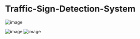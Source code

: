 # Traffic-Sign-Detection-System
![image](https://github.com/ImaneMdn/Traffic-Sign-Detection-System/assets/115882702/f5beb7bb-5f0a-4a95-8ffd-377946600bb1)

![image](https://github.com/ImaneMdn/Traffic-Sign-Detection-System/assets/115882702/bd654af6-076c-428c-aeeb-5f5bdb5c3b7d)
![image](https://github.com/ImaneMdn/Traffic-Sign-Detection-System/assets/115882702/de332144-9480-40c4-a951-618609cc6359)
